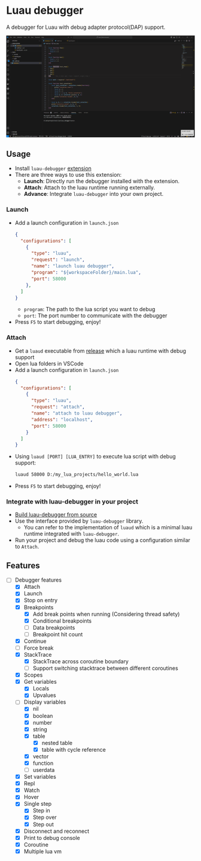 # Luau debugger

A debugger for Luau with debug adapter protocol(DAP) support.

![](docs/demo.gif)

## Usage

- Install `luau-debugger` [extension](https://marketplace.visualstudio.com/items?itemName=sssooonnnggg.luau-debugger)
- There are three ways to use this extension:
  - **Launch**: Directly run the debugger installed with the extension.
  - **Attach**: Attach to the luau runtime running externally.
  - **Advance**: Integrate `luau-debugger` into your own project.

### Launch
- Add a launch configuration in `launch.json`
  ```json
  {
    "configurations": [
      {
        "type": "luau",
        "request": "launch",
        "name": "launch luau debugger",
        "program": "${workspaceFolder}/main.lua",
        "port": 58000
      },
    ]
  }
  ```
  - `program`: The path to the lua script you want to debug
  - `port`: The port number to communicate with the debugger
- Press `F5` to start debugging, enjoy!

### Attach
- Get a `luaud` executable from [release](https://github.com/sssooonnnggg/luau-debugger/releases) which a luau runtime with debug support
- Open lua folders in VSCode
- Add a launch configuration in `launch.json`
  ```json
  {
    "configurations": [
      {
        "type": "luau",
        "request": "attach",
        "name": "attach to luau debugger",
        "address": "localhost",
        "port": 58000
      }
    ]
  }
  ```
- Using `luaud [PORT] [LUA_ENTRY]` to execute lua script with debug support:
  ```bash
  luaud 58000 D:/my_lua_projects/hello_world.lua
  ```
- Press `F5` to start debugging, enjoy!

### Integrate with luau-debugger in your project
- [Build luau-debugger from source](https://github.com/sssooonnnggg/luau-debugger#build)
- Use the interface provided by `luau-debugger` library.
  - You can refer to the implementation of `luaud` which is a minimal luau runtime integrated with `luau-debugger`.
- Run your project and debug the luau code using a configuration similar to `Attach`.

## Features

- [ ] Debugger features
  - [x] Attach
  - [x] Launch
  - [x] Stop on entry
  - [x] Breakpoints
    - [x] Add break points when running (Considering thread safety)
    - [x] Conditional breakpoints
    - [ ] Data breakpoints
    - [ ] Breakpoint hit count
  - [x] Continue
  - [ ] Force break
  - [x] StackTrace
    - [x] StackTrace across coroutine boundary
    - [ ] Support switching stacktrace between different coroutines
  - [x] Scopes
  - [x] Get variables
    - [x] Locals
    - [x] Upvalues
  - [ ] Display variables
    - [x] nil
    - [x] boolean
    - [x] number
    - [x] string
    - [x] table
      - [x] nested table
      - [x] table with cycle reference
    - [x] vector
    - [x] function
    - [ ] userdata
  - [x] Set variables
  - [x] Repl
  - [x] Watch
  - [x] Hover
  - [x] Single step
    - [x] Step in
    - [x] Step over
    - [x] Step out
  - [x] Disconnect and reconnect
  - [x] Print to debug console
  - [x] Coroutine
  - [x] Multiple lua vm

